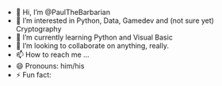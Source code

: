 - 👋 Hi, I’m @PaulTheBarbarian
- 👀 I’m interested in Python, Data, Gamedev and (not sure yet) Cryptography
- 🌱 I’m currently learning Python and Visual Basic
- 💞️ I’m looking to collaborate on anything, really.
- 📫 How to reach me ...
- 😄 Pronouns: him/his
- ⚡ Fun fact: 

<!---
PaulTheBarbarian/PaulTheBarbarian is a ✨ special ✨ repository because its `README.md` (this file) appears on your GitHub profile.
You can click the Preview link to take a look at your changes.
--->
